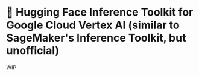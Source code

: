 # 🤗 Hugging Face Inference Toolkit for Google Cloud Vertex AI (similar to SageMaker's Inference Toolkit, but unofficial)

WIP